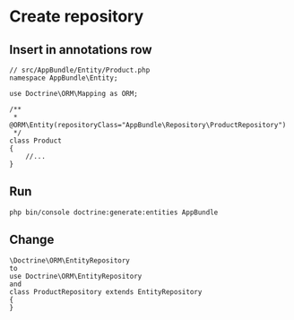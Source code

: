 # Create repository
## Insert in annotations row
```
// src/AppBundle/Entity/Product.php
namespace AppBundle\Entity;

use Doctrine\ORM\Mapping as ORM;

/**
 * @ORM\Entity(repositoryClass="AppBundle\Repository\ProductRepository")
 */
class Product
{
    //...
}
```
## Run
```
php bin/console doctrine:generate:entities AppBundle
```
## Change
```
\Doctrine\ORM\EntityRepository
to 
use Doctrine\ORM\EntityRepository
and
class ProductRepository extends EntityRepository
{
}
```
